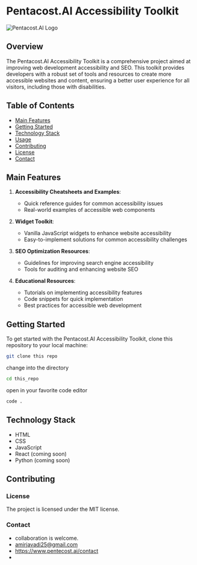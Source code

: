 # Pentacost.AI Accessibility Toolkit

  ![Pentacost.AI Logo](https://www.pentecost.ai/Color%20logo%20-%20no%20background-1.png)

  ## Overview

  The Pentacost.AI Accessibility Toolkit is a comprehensive project aimed at improving web development accessibility and SEO. This toolkit provides developers with a robust set of tools and resources to create more accessible websites and content, ensuring a better user experience for all visitors, including those with disabilities.

  ## Table of Contents

  - [Main Features](#main-features)
  - [Getting Started](#getting-started)
  - [Technology Stack](#technology-stack)
  - [Usage](#usage)
  - [Contributing](#contributing)
  - [License](#license)
  - [Contact](#contact)

  ## Main Features

  1. **Accessibility Cheatsheets and Examples**: 
     - Quick reference guides for common accessibility issues
     - Real-world examples of accessible web components

  2. **Widget Toolkit**:
     - Vanilla JavaScript widgets to enhance website accessibility
     - Easy-to-implement solutions for common accessibility challenges

  3. **SEO Optimization Resources**:
     - Guidelines for improving search engine accessibility
     - Tools for auditing and enhancing website SEO

  4. **Educational Resources**:
     - Tutorials on implementing accessibility features
     - Code snippets for quick implementation
     - Best practices for accessible web development

  ## Getting Started

  To get started with the Pentacost.AI Accessibility Toolkit, clone this repository to your local machine:
  ```bash
  git clone this repo
```
change into the directory 
```bash
cd this_repo
```
open in your favorite code editor
```bash
code .
```

## Technology Stack
- HTML
- CSS
- JavaScript
- React (coming soon)
- Python (coming soon)

## Contributing


### License
The project is licensed under the MIT license.

### Contact
- collaboration is welcome.
- amirjavadi25@gmail.com
- https://www.pentecost.ai/contact
- 

